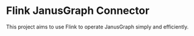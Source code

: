 # Flink JanusGraph Connector

This project aims to use Flink to operate JanusGraph simply and efficiently.